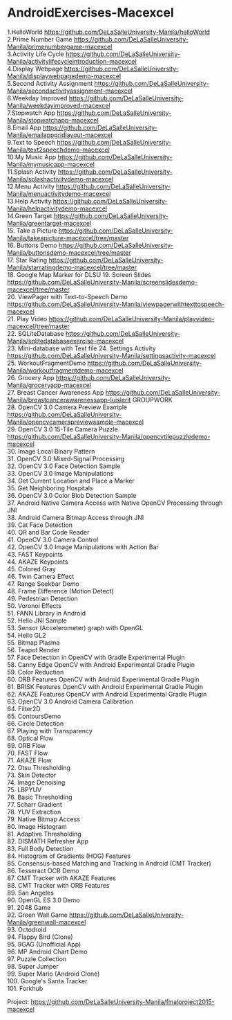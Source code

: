 # AndroidExercises-Macexcel

1.HelloWorld https://github.com/DeLaSalleUniversity-Manila/helloWorld <br />
2.Prime Number Game https://github.com/DeLaSalleUniversity-Manila/primenumbergame-macexcel <br />
3.Activity Life Cycle https://github.com/DeLaSalleUniversity-Manila/activitylifecycleintroduction-macexcel <br />
4.Display Webpage https://github.com/DeLaSalleUniversity-Manila/displaywebpagedemo-macexcel <br />
5.Second Activity Assignment https://github.com/DeLaSalleUniversity-Manila/secondactivityassignment-macexcel <br />
6.Weekday Improved https://github.com/DeLaSalleUniversity-Manila/weekdayimproved-macexcel <br />
7.Stopwatch App https://github.com/DeLaSalleUniversity-Manila/stopwatchapp-macexcel <br />
8.Email App https://github.com/DeLaSalleUniversity-Manila/emailappgridlayout-macexcel <br />
9.Text to Speech https://github.com/DeLaSalleUniversity-Manila/text2speechdemo-macexcel <br />
10.My Music App https://github.com/DeLaSalleUniversity-Manila/mymusicapp-macexcel <br />
11.Splash Activity https://github.com/DeLaSalleUniversity-Manila/splashactivitydemo-macexcel <br />
12.Menu Activity https://github.com/DeLaSalleUniversity-Manila/menuactivitydemo-macexcel <br />
13.Help Activity https://github.com/DeLaSalleUniversity-Manila/helpactivitydemo-macexcel <br />
14.Green Target  https://github.com/DeLaSalleUniversity-Manila/greentarget-macexcel <br />
15. Take a Picture https://github.com/DeLaSalleUniversity-Manila/takeapicture-macexcel/tree/master <br />
16. Buttons Demo  https://github.com/DeLaSalleUniversity-Manila/buttonsdemo-macexcel/tree/master <br />
17. Star Rating  https://github.com/DeLaSalleUniversity-Manila/starratingdemo-macexcel/tree/master <br />
18. Google Map Marker for DLSU 
19. Screen Slides https://github.com/DeLaSalleUniversity-Manila/screenslidesdemo-macexcel/tree/master <br />
20. ViewPager with Text-to-Speech Demo https://github.com/DeLaSalleUniversity-Manila/viewpagerwithtexttospeech-macexcel <br />
21. Play Video https://github.com/DeLaSalleUniversity-Manila/playvideo-macexcel/tree/master <br />
22. SQLiteDatabase https://github.com/DeLaSalleUniversity-Manila/sqlitedatabaseexercise-macexcel <br />
23. Mini-database with Text file 
24. Settings Activity https://github.com/DeLaSalleUniversity-Manila/settingsactivity-macexcel </br>
25. WorkoutFragmentDemo https://github.com/DeLaSalleUniversity-Manila/workoutfragmentdemo-macexcel<br />
26. Grocery App https://github.com/DeLaSalleUniversity-Manila/groceryapp-macexcel <br />
27. Breast Cancer Awareness App https://github.com/DeLaSalleUniversity-Manila/breastcancerawarenessapp-luislerit GROUPWORK <br />
28. OpenCV 3.0 Camera Preview Example  https://github.com/DeLaSalleUniversity-Manila/opencvcamerapreviewsample-macexcel <br />
29. OpenCV 3.0 15-Tile Camera Puzzle https://github.com/DeLaSalleUniversity-Manila/opencvtilepuzzledemo-macexcel <br />
30. Image Local Binary Pattern <br />
31. OpenCV 3.0 Mixed-Signal Processing  <br />
32. OpenCV 3.0 Face Detection Sample <br />
33. OpenCV 3.0 Image Manipulations <br />
34. Get Current Location and Place a Marker  <br />
35. Get Neighboring Hospitals  <br />
36. OpenCV 3.0 Color Blob Detection Sample <br />
37. Android Native Camera Access with Native OpenCV Processing through JNI <br />
38. Android Camera Bitmap Access through JNI <br />
39. Cat Face Detection <br />
40. QR and Bar Code Reader <br />
41. OpenCV 3.0 Camera Control  <br />
42. OpenCV 3.0 Image Manipulations with Action Bar <br />
43. FAST Keypoints  <br />
44. AKAZE Keypoints <br />
45. Colored Gray <br />
46. Twin Camera Effect  <br />
47. Range Seekbar Demo  <br />
48. Frame Difference (Motion Detect)  <br />
49. Pedestrian Detection  <br />
50. Voronoi Effects  <br />
51. FANN Library in Android  <br />
52. Hello JNI Sample  <br />
53. Sensor (Accelerometer) graph with OpenGL <br />
54. Hello GL2  <br />
55. Bitmap Plasma <br />
56. Teapot Render  <br />
57. Face Detection in OpenCV with Gradle Experimental Plugin  <br />
58. Canny Edge OpenCV with Android Experimental Gradle Plugin  <br />
59. Color Reduction <br />
60. ORB Features OpenCV with Android Experimental Gradle Plugin  <br />
61. BRISK Features OpenCV with Android Experimental Gradle Plugin  <br />
62. AKAZE Features OpenCV with Android Experimental Gradle Plugin <br />
63. OpenCV 3.0 Android Camera Calibration  <br />
64. Filter2D <br />
65. ContoursDemo <br />
66. Circle Detection <br />
67. Playing with Transparency <br />
68. Optical Flow <br />
69. ORB Flow  <br />
70. FAST Flow <br />
71. AKAZE Flow <br />
72. Otsu Thresholding <br />
73. Skin Detector <br />
74. Image Denoising <br />
75. LBPYUV <br />
76. Basic Thresholding  <br />
77. Scharr Gradient <br />
78. YUV Extraction <br />
79. Native Bitmap Access <br />
80. Image Histogram <br />
81. Adaptive Thresholding <br />
82. DISMATH Refresher App <br />
83. Full Body Detection <br />
84. Histogram of Gradients (HOG) Features  <br />
85. Consensus-based Matching and Tracking in Android (CMT Tracker)  <br />
86. Tesseract OCR Demo  <br />
87. CMT Tracker with AKAZE Features <br />
88. CMT Tracker with ORB Features <br />
89. San Angeles <br />
90. OpenGL ES 3.0 Demo  <br />
91. 2048 Game  <br />
92. Green Wall Game https://github.com/DeLaSalleUniversity-Manila/greenwall-macexcel  <br />
93. Octodroid  <br />
94. Flappy Bird (Clone)  <br />
95. 9GAG (Unofficial App)  <br />
96. MP Android Chart Demo  <br />
97. Puzzle Collection  <br />
98. Super Jumper <br />
99. Super Mario (Android Clone) <br />
100. Google's Santa Tracker <br />
101. Forkhub <br />

Project: https://github.com/DeLaSalleUniversity-Manila/finalproject2015-macexcel 



